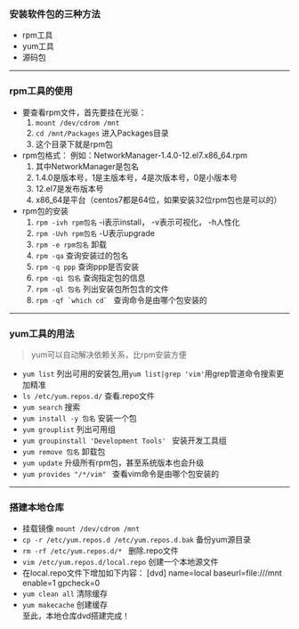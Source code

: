 ### 安装软件包的三种方法
  * rpm工具
  * yum工具
  * 源码包
---------------------------
### rpm工具的使用
  * 要查看rpm文件，首先要挂在光驱：
    1. ```mount /dev/cdrom /mnt```
    2. ```cd /mnt/Packages```  进入Packages目录
    3. 这个目录下就是rpm包
  * rpm包格式：
    例如：NetworkManager-1.4.0-12.el7.x86_64.rpm  
    1. 其中NetworkManager是包名
    2. 1.4.0是版本号，1是主版本号，4是次版本号，0是小版本号
    3. 12.el7是发布版本号  
    4. x86_64是平台（centos7都是64位，如果安装32位rpm包也是可以的）
  * rpm包的安装
    1. ```rpm -ivh rpm包名```  -i表示install， -v表示可视化， -h人性化
    2. ```rpm -Uvh rpm包名```  -U表示upgrade
    3. ```rpm -e rpm包名```  卸载
    4. ```rpm -qa``` 查询安装过的包名   
    5. ```rpm -q ppp``` 查询ppp是否安装
    6. ```rpm -qi 包名``` 查询指定包的信息
    7. ```rpm -ql 包名``` 列出安装包所包含的文件
    8. ```rpm -qf `which cd` ``` 查询命令是由哪个包安装的
----------------------------
### yum工具的用法
> yum可以自动解决依赖关系，比rpm安装方便  

  * ```yum list``` 列出可用的安装包,用```yum list|grep 'vim'```用grep管道命令搜索更加精准  
  * ```ls /etc/yum.repos.d/``` 查看.repo文件  
  * ```yum search``` 搜索
  * ```yum install -y 包名``` 安装一个包 
  * ```yum grouplist``` 列出可用组
  * ```yum groupinstall 'Development Tools' ``` 安装开发工具组
  * ```yum remove 包名``` 卸载包
  * ```yum update``` 升级所有rpm包，甚至系统版本也会升级
  * ```yum provides "/*/vim" ``` 查看vim命令是由哪个包安装的  
 
---------------------------
### 搭建本地仓库
  * 挂载镜像 ```mount /dev/cdrom /mnt```
  * ```cp -r /etc/yum.repos.d /etc/yum.repos.d.bak``` 备份yum源目录
  * ```rm -rf /etc/yum.repos.d/* ``` 删除.repo文件
  * ```vim /etc/yum.repos.d/local.repo``` 创建一个本地源文件
  * 在local.repo文件下增加如下内容：
    [dvd]
    name=local
    baseurl=file:///mnt
    enable=1
    gpcheck=0
  * ```yum clean all``` 清除缓存
  * ```yum makecache``` 创建缓存  
  至此，本地仓库dvd搭建完成！    
